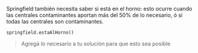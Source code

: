 Springfield  también necesita saber si está en el horno: esto ocurre cuando las centrales contaminantes aportan más del 50% de lo necesario, ó si todas las centrales son contaminantes.

```wollok
springfield.estaAlHorno()
```

> Agregá lo necesario a tu solución para que esto sea posible